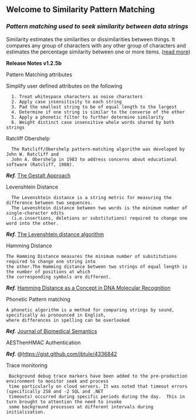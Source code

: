 ## Welcome to Similarity Pattern Matching
### *Pattern matching used to seek similarity between data strings*
Similarity estimates the similarities or dissimilarities between things. It compares any group of characters with any other group of characters and estimates the percentage similarity between one or more items. ([read more][])

 [read more]: https://ceresbakalite.github.io/similarity/ 

**Release Notes v1.2.5b**

  Pattern Matching attributes
  
  Simplify user defined attributes on the following
    
      1. Treat whitespace characters as noise characters
      2. Apply case insensitivity to each string
      3. Pad the smallest string to be of equal length to the largest
      4. Determine if one string is similar to the converse of the other
      5. Apply a phonetic filter to further determine similarity
      6. Weight distinct case insensitive whole words shared by both strings
  
   Ratcliff Obershelp
  
      The Ratcliff/Obershelp pattern-matching algorithm was developed by John W. Ratcliff and 
      John A. Obershelp in 1983 to address concerns about educational software (Ratcliff, 1988).

   **_Ref._** [The Gestalt Approach](https://en.wikipedia.org/wiki/Gestalt_Pattern_Matching)
      
   Levenshtein Distance
  
      The Levenshtein distance is a string metric for measuring the difference between two sequences. 
      The Levenshtein distance between two words is the minimum number of single-character edits 
      (i.e.insertions, deletions or substitutions) required to change one word into the other.

   **_Ref._** [The Levenshtein distance algorithm](https://www.educative.io/edpresso/the-levenshtein-distance-algorithm)
      
   Hamming Distance
  
    The Hamming Distance measures the minimum number of substitutions required to change one string into 
    the other.The Hamming distance between two strings of equal length is the number of positions at which 
    the corresponding symbols are different.
    
   **_Ref._** [Hamming Distance as a Concept in DNA Molecular Recognition](https://pubs.acs.org/doi/full/10.1021/acsomega.7b00053)
    
   Phonetic Pattern matching 
  
    A phonetic algorithm is a method for comparing strings by sound, specifically as pronounced in English, 
    where differences in spelling can be overlooked
    
   **_Ref._** [Journal of Biomedical Semantics](https://jbiomedsem.biomedcentral.com/articles/10.1186/s13326-019-0216-2)
    
AESThenHMAC Authentication
  
   **_Ref._** @https://gist.github.com/jbtule/4336842
  
Trace monitoring
  
     Background debug trace markers have been added to the pre-production environment to monitor seek and process
     time particularly on cloud servers. It was noted that timeout errors (specifically 258 and -2 SQL and .NET 
     timeouts) occurred during specific periods during the day.  This in turn brought to attention the need to invoke 
     some background processes at different intervals during initialisation.
